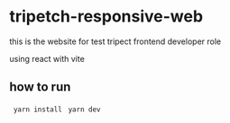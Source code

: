 # tripetch-responsive-web

this is the website for test tripect frontend developer role

using react with vite

## how to run

` yarn install`
` yarn dev`
